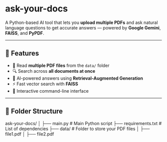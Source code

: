 # ask-your-docs

A Python-based AI tool that lets you **upload multiple PDFs** and ask natural language questions to get accurate answers — powered by **Google Gemini**, **FAISS**, and **PyPDF**.

---

## 🚀 Features
- 📂 Read **multiple PDF files** from the `data/` folder
- 🔍 Search across **all documents at once**
- 🤖 AI-powered answers using **Retrieval-Augmented Generation**
- ⚡ Fast vector search with **FAISS**
- 💬 Interactive command-line interface

---

## 📂 Folder Structure
ask-your-docs/
│
├── main.py # Main Python script
├── requirements.txt # List of dependencies
├── data/ # Folder to store your PDF files
│ ├── file1.pdf
│ ├── file2.pdf
